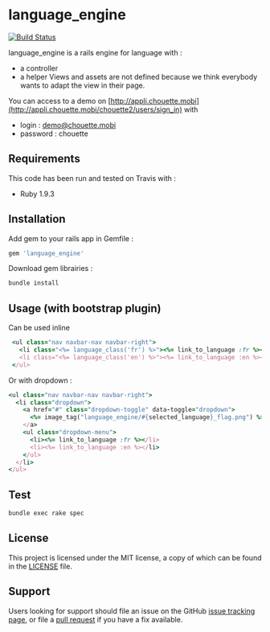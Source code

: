 language_engine
===============

[![Build Status](https://travis-ci.org/dryade/language_engine.svg?branch=master)](https://travis-ci.org/dryade/language_engine)

language_engine is a rails engine for language with :
 * a controller
 * a helper
 Views and assets are not defined because we think everybody wants to adapt the view in their page.

 You can access to a demo on [http://appli.chouette.mobi](http://appli.chouette.mobi/chouette2/users/sign_in) with
  * login : demo@chouette.mobi
  * password : chouette

Requirements
------------

This code has been run and tested on Travis with :
* Ruby 1.9.3

Installation
------------

Add gem to your rails app in Gemfile : 

```sh
gem 'language_engine'
```

Download gem librairies : 

```sh
bundle install
```

Usage (with bootstrap plugin)
----

Can be used inline 
```ruby
 <ul class="nav navbar-nav navbar-right">
   <li class="<%= language_class('fr') %>"><%= link_to_language :fr %></li>
   <li class="<%= language_class('en') %>"><%= link_to_language :en %></li>
 </ul>
```

Or with dropdown :
```ruby
<ul class="nav navbar-nav navbar-right">
  <li class="dropdown">
    <a href="#" class="dropdown-toggle" data-toggle="dropdown">
      <%= image_tag("language_engine/#{selected_language}_flag.png") %><b class='caret'></b>
    </a>
    <ul class="dropdown-menu">
      <li><%= link_to_language :fr %></li>
      <li><%= link_to_language :en %></li>
    </ul>
  </li>        
</ul>   
```

Test
----

```sh
bundle exec rake spec
```

License
-------

This project is licensed under the MIT license, a copy of which can be found in the [LICENSE](./MIT-LICENSE) file.

Support
-------

Users looking for support should file an issue on the GitHub [issue tracking page](../../issues), or file a [pull request](../../pulls) if you have a fix available.